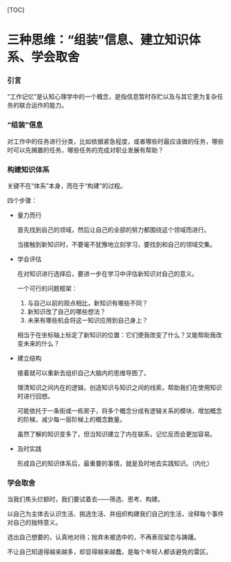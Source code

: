 [TOC]

# 三种思维：“组装”信息、建立知识体系、学会取舍

### 引言

​       “工作记忆”是认知心理学中的一个概念，是指信息暂时存贮以及与其它更为复杂任务的联合运作的能力。

### “组装”信息

​        对工作中的任务进行分类，比如依据紧急程度，或者哪些时最应该做的任务，哪些时可以先搁置的任务，哪些任务的完成对职业发展有帮助？

### 构建知识体系

关键不在“体系”本身，而在于“构建”的过程。

四个步骤：

+ 量力而行

  首先找到自己的领域，然后让自己的全部的努力都围绕这个领域而进行。

  当接触到新知识时，不要毫不犹豫地立刻学习，要找到和自己的领域交集。

+ 学会评估

  在对知识进行选择后，要进一步在学习中评估新知识对自己的意义。

  一个可行的问题框架：

  1.  与自己以前的观点相比，新知识有哪些不同？
  2. 新知识改了自己的哪些想法？
  3. 未来有哪些机会将这一知识应用到自己身上？

  相当于在坐标轴上标定了新知识的位置：它们使我改变了什么？又能帮助我改变未来的什么？

+ 建立结构

  接着就可以重新去组织自己大脑内的思维导图了。

  理清知识之间内在的逻辑，创造知识与知识之间的线索，帮助我们在使用知识时进行回想。

  可能依托于一条街或一栋房子，将多个概念分成有逻辑关系的模块，增加概念的阶梯，减少每一层阶梯上的概念数量。

  虽然了解的知识变多了，但当知识建立了内在联系，记忆反而会更加容易。

+ 及时实践

  形成自己的知识体系后，最重要的事情，就是及时地去实践知识。（内化）



### 学会取舍

当我们焦头烂额时，我们要试着去——筛选、思考、构建。

以自己为主体去认识生活、挑选生活、并组织构建我们自己的生活，诠释每个事件对自己的独特意义。

选出自己想要的，认真地对待；抛弃未被选中的，不再表现留恋与踌躇。

不让自己知道得越来越多，却显得越来越蠢，是每个年轻人都该避免的雷区。





